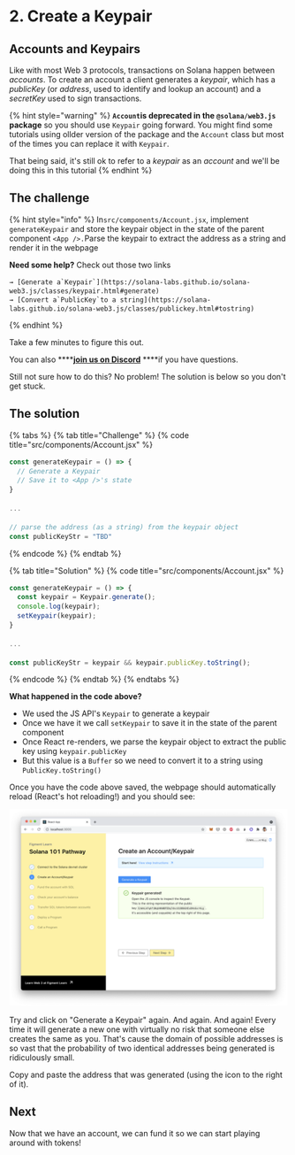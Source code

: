 # 2. Create a Keypair

## Accounts and Keypairs

Like with most Web 3 protocols, transactions on Solana happen between _accounts_.  To create an account a client generates a _keypair_, which has a _publicKey_ \(or _address_, used to identify and lookup an account\) and a _secretKey_ used to sign transactions.

{% hint style="warning" %}
**`Account`is deprecated in the `@solana/web3.js` package** so you should use `Keypair` going forward. You might find some tutorials using ollder version of the package and the `Account` class but most of the times you can replace it with `Keypair`.

That being said, it's still ok to refer to a _keypair_ as an _account_ and we'll be doing this in this tutorial
{% endhint %}

## The challenge

{% hint style="info" %}
In`src/components/Account.jsx`, implement `generateKeypair` and store the keypair object in the state of the parent component `<App />.`Parse the keypair to extract the address as a string and render it in the webpage

**Need some help?** Check out those two links

    → [Generate a`Keypair`](https://solana-labs.github.io/solana-web3.js/classes/keypair.html#generate)  
    → [Convert a`PublicKey`to a string](https://solana-labs.github.io/solana-web3.js/classes/publickey.html#tostring)
{% endhint %}

Take a few minutes to figure this out.

You can also ****[**join us on Discord**](https://discord.gg/fszyM7K) ****if you have questions.

Still not sure how to do this? No problem! The solution is below so you don't get stuck.

## The solution

{% tabs %}
{% tab title="Challenge" %}
{% code title="src/components/Account.jsx" %}
```jsx
const generateKeypair = () => {
  // Generate a Keypair
  // Save it to <App />'s state
}

...

// parse the address (as a string) from the keypair object
const publicKeyStr = "TBD"
```
{% endcode %}
{% endtab %}

{% tab title="Solution" %}
{% code title="src/components/Account.jsx" %}
```jsx
const generateKeypair = () => {
  const keypair = Keypair.generate();
  console.log(keypair);
  setKeypair(keypair);
}

...

const publicKeyStr = keypair && keypair.publicKey.toString();
```
{% endcode %}
{% endtab %}
{% endtabs %}

**What happened in the code above?**

* We used the JS API's `Keypair` to generate a keypair
* Once we have it we call `setKeypair` to save it in the state of the parent component
* Once React re-renders, we parse the keypair object to extract the public key using `keypair.publicKey`
* But this value is a `Buffer` so we need to convert it to a string using `PublicKey.toString()`

Once you have the code above saved, the webpage should automatically reload \(React's hot reloading!\) and you should see:

![](../../../.gitbook/assets/screen-shot-2021-06-14-at-10.48.29-pm.png)

Try and click on "Generate a Keypair" again. And again. And again! Every time it will generate a new one with virtually no risk that someone else creates the same as you. That's cause the domain of possible addresses is so vast that the probability of two identical addresses being generated is ridiculously small.

Copy and paste the address that was generated \(using the icon to the right of it\).

## Next

Now that we have an account, we can fund it so we can start playing around with tokens!

